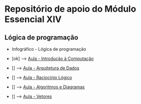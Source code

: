 # Repositório de apoio do Módulo Essencial XIV

## Lógica de programação

- Infográfico - Lógica de programação

- [ok] --> [Aula - Introdução à Computação](https://www.youtube.com/watch?v=mrc1gJo1tvI)

- [] --> [Aula - Arquitetura de Dados](https://www.youtube.com/watch?v=ez0HNYRdvQQ)

- [] --> [Aula - Raciocínio Lógico](https://www.youtube.com/watch?v=qLxWEeonE9Q)

- [] --> [Aula - Algoritmos e Diagramas](https://www.youtube.com/watch?v=j5yC12psXKA)

- [] --> [Aula - Vetores](https://www.youtube.com/watch?v=tq01BH1fxtI)
